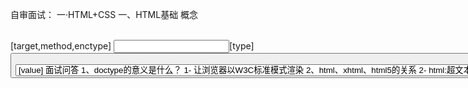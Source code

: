 自审面试：
一·HTML+CSS
  一、HTML基础
      概念
      <link rel="stylesheet" herf="XXXX.css">
      <script src="xxxx.js"></script>
      <style scoped></style>
      <!-- <base>标签为页面上的所有链接规定默认地址或默认目标 -->
      <base href="http://www.w3school.com.cn/i/" />  
      <base target="_blank" /> 
      <!-- 相当于http的文件头作用，它可以向浏览器传回一些有用的信息，以帮助正确和精确
      地显示网页内容，与之对应的属性值为content，content中的内容其实就是各个参数的变量值。 -->
      <meta http-equiv="refresh" content="test">  
      <meta name="keywords" content="搜索引擎关键字" >
      <meta charset="utf-8">
      <!-- device-width表示设备宽度 -->
      <meta name="viewport" content="width=device-width,initial-scale=1.0,maximum-scale=1.0,user-scalable=no">
      <form>[target,method,enctype]
      <!-- target:表单提交到哪儿  method:发送表单数据的方法  enctype:指定编码，如果上传文件指定要用form-data -->
      <input>[type]
      <!-- type:text button checkbox password radio file image reset submit-->
      <button>[type]
      <!-- type:button reset 重置 submit 默认,提交 -->
      <select><option>[value]
      面试问答
      1、doctype的意义是什么？
      1- 让浏览器以W3C标准模式渲染

      2、html、xhtml、html5的关系
      2- html:超文本标记语言  xhtml:可扩展超文本标记语言，是html进行XML标准严格化的结果  html5:现在最新一代的超文本标记语言

      3、property(特性)和attribute(属性)的区别
      3- attributes是属于property的一个子集

      4、H5有什么变化
      4- 新的语义化标签，表单增强(新元素，验证)，新的API(canvas,websocket,offline,SVG之类)

  二、CSS基础
      概念
      属性选择器：[type=radio]{}
      组合选择器：[type=checkbox] + label{}
      否定选择器： :not(.link){}
      渐变色背景：linear-gradient(135deg, red 0, green 50%, blue 100%)  默认180deg 从上至下渲染

      面试问答
      1、BFC是什么？
      1- 块级格式化上下文 (Block Fromatting Context)：页面中的一块渲染区域，并且有一套渲染规则，它决定了其子元素将如何定位，以及和其他元素的关系和相互作用。简单的理解为BFC是一个封闭的大箱子，箱子内部的元素无论如何翻江倒海，都不会影响到外部
        只要元素满足下面任一条件即可触发 BFC 特性：
          body 根元素
          浮动元素：float 除 none 以外的值
          绝对定位元素：position (absolute、fixed)
          display 为 flexin、line-block、table-cells
          overflow 除了 visible 以外的值 (hidden、auto、scroll)

      2、transform和margin的区别
      2- margin的改动会影响CssTree的结构导致页面重绘,浏览器渲染应该避免过多的重排，transform则不会，且transform会利用GPU性能更优

      3、CSS中动画怎么写，transation和animation和keyframs怎么写
      3- CSS中动画分两种，transition和animation，transition靠伪类和JS触发，animation需要与@keyframes结合使用
      #box1{ height: 100px;width: 100px; } 
      #box1:hover{ transform: rotate(180deg) scale(.5, .5);
                  background: red;
                  transition: background 2s ease, transform 2s ease-in 1s; }
      #box2{ height: 100px;width: 100px;  animation: changebox 10s ease-in-out  3 infinite(无限循环);}
      @keyframes changebox { 0% {  background:red;  }
                          100% {  width:180px;  height:180px; }}
      
      4、flex布局相关： align-self,justify-content,flex-direction,flex-wrap
      5、单行省略: width:5em;text-overflow: ellipsis; overflow: hidden; white-space: nowrap;
      6、多行省略：  display: -webkit-box;
                    text-overflow: ellipsis;
                    overflow: hidden;
                    word-break: break-all;
                    -webkit-box-orient: vertical;
                    -webkit-line-clamp: 4;

  三、预处理器 sass 和 less
      面试问答
      1、sass和less的区别
        less基于node，用js编写不需要预先编译，sass基于ruby，也有node的移植版本。
        关于变量sass用$，less用@，less 加上 &：并不是父子关系而是同级
        less的打包指令:lessc a.less > a.css
        sass的打包指令:node-sass a.scss > a.css --output-style expanded 
        less的理念：尽量的接近css的语法
        sass的理念：尽量避免产生混淆

      2、mixin相关(复用)
      less：  .block(@fontSize){ font-size: @fontSize; }       .block(14px);
      sass:   @mixin block($fontSize) {font-size: $fontSize;}  @include block(14px);

      3、extend相关(继承)
      less: 引用-.a{ &:extend(.b); font-size: 12px;} .b{font-weight: bold;}
      sass: 引用-a{ @:extend .b; font-size: 12px;} .b{font-weight: bold;}
            输出-.a { font-size: 12px;}  .b,.a {font-weight: bold;}

      4、预处理器框架
      EST，SASS-Compass

二·JavaScript
  一、变量类型和计算
      概念
      基本数据类型string，number，Boolean，undefined，null和symbol
      引用型：Array，Function，Object


      面试问答
      1、什么时候发生强制类型转换？
      1- 字符串拼接和== 运算符情况下
      2、如何理解JSON
      2- JSON是一个JS对象，常用两个方法解析JSON.stringify({a:10,b:20})[对象中解析出字符串]  和 JSON.parse('{"a":10,"b":20}')[字符串中解析出json对象],JSON.parse()不兼容  可以使用eval来转化
  
  二、原型和原型链
      概念

      面试问答
      1、instanceof和typeof的区别
      1- instanceof：用于判断引用类型属于哪个构造函数的方法，typeof只能区分值类型，对引用类型无能为力，只能区分函数function

      2、如何准确判断一个变量是否是数组类型
      2- var arr = [];     arr instanceOf Array  // true        typeof arr   //Object
        使用Object.prototype.toString.call([1,1,3])
       
      
      3、描述创建一个对象的过程
      3- 新生成了一个对象，链接到原型，绑定 this，返回新对象

      4、谈谈原型和原型链
      4- Js中没有 “类” 的概念，所以靠原型和原型链实现对象属性的继承。除了null和undefined以外所有的对象都有__proto__属性，而且指向创造这个对象的函数对象的prototype属性。

  三、作用域和闭包
      概念

      面试问答
      1、说一下对变量提升的理解
      1- 在某一作用域中，声明变量的语句会默认解析为在该作用域的最开始就已经声明了。所以变量可以先使用再声明。但是只有声明的变量会提升，初始化的不会

      2、说几种this的使用场景
      2- 作为函数调用：函数的最通常用法，属于全局性调用，因此this就代表全局对象Global。
          function makeNoSense(x) { 
                       this.x = x; 
                      } 
         作为对象方法调用：函数可以作为某个对象的方法调用，这时this指代对象内部属性被调用。
          var test = {  a:0,
                        b:0
                        get:function(){
                            return this.a;
                      }}
         作为构造函数调用：通过构造函数生成一个新的object对象。这时，this就指这个新对象.
          function Point(x, y){ 
                this.x = x; 
                this.y = y; 
          }
         在call或者apply，bind中调用:在call或者apply方法中切换this绑定的对象

      3、说说call或者apply，bind
      3- call和apply都是为了改变某个函数运行时的上下文，即改变this绑定的对象。当一个对象没有某个方法，但是其他对象的有，可以借助call或apply用其它     对象的方法来操作。两者作用完全一样，仅仅是接受的参数不太一样。call 需要把参数按顺序传递进去，而 apply 则是把参数放在数组里
            arr=[1,2,3]
            func.call(this, 1 , 2 , 3 );
            func.apply(this, arr);

         bind() 方法与 apply 和 call 很相似，也是可以改变函数体内 this 的指向。
            var bar = function(){console.log(this.x); }
            var foo = {x:3}
            bar(); // undefined
            var func = bar.bind(foo);
            func(); // 3
            这里我们创建了一个新的函数 func，当使用 bind() 创建一个绑定函数之后，它被执行的时候，它的 this 会被设置成 foo ， 而不是像我们调用 bar() 时的全局作用域。
            call: fn.call(target, 1, 2)
            apply: fn.apply(target, [1, 2])
            bind: fn.bind(target)(1,2)

      4、创建10个<a>标签，点击的时候弹出对应的序号
      4- for(var i=0;i<10;i++){
              (function(i){
                  var a=document.createElement('a');
                  a.innerHTML=i+"<br/><hr/>"
                  a.addEventListener("click",function(e){
                      e.preventDefault;
                      alert(i)
                  })
                  document.body.appendChild(a);
              })(i)
          }
        
      5、如何理解作用域
      5- 代码在一个环境中执行时，对创建变量对象的一个作用范围。作用范围是保证对执行环境有权访问的所有变量和函数的有序访问，没有块级作用域只有函数作用域和全局作用域

      6、说一个闭包在实际开发中的应用
      6- 闭包就是函数中的函数，就是说一个函数要访问另外一个目标函数内部的变量，就要在目标函数中再定义一个函数，并将这个定义的函数return出来，供外部使用。在实际开发中，闭包主要是用来封装变量，收敛权限。

  四、异步和单线程
    概念
    面试题目
    1、同步和异步的区别是什么？
    1- 同步会阻塞代码执行，而异步不会。

    2、JS运行机制
    2- 单线程，任务队列，event loop事件循环

  五、常见对象
    概念
    面试题目
    1、获取2017-06-10格式的日期
    1-function formatDate(dt){ 
        if(!dt){ dt=new Date(); }
        var year=dt.getFullYear();
        var month=dt.getMonth()+1;
        var day=dt.getDate();
        if(month<10){ month='0'+month;}
        if(day<10){ day='0'+day;}
        return year+'-'+month+'-'+day;
      }
      var dt=new Date() //获取当前时间
      console.log(formatDate(dt));

    2、获取随机数，要求是长度一直的字符串格式
    2- var random = Math.random()+'';
           random = random.slice(0,5);

  六、JS-Web-API
    概念
    DOM的本质:Document、Object、Model浏览器把拿到的html代码，结构化一个浏览器能够识别并且js可操作的一个模型
    DOM的节点操作:attribute和property，property是一个JS对象的属性的修改,attribute是对html标签属性的修改

    面试题目
    1、如何检测浏览器的类型
    1- navigator & screen

    2、谈谈缓存
    2 - cookie、sessionStorage、localStorage。cookie保存在浏览器端，具有周期时效性，限制小4K，向服务器请求时表现在url里，Storage保存在服务器端，
    session只在页面会话期有效，local一直有效除非被清除，大小限制5MB

  七、事件
    概念
    取消冒泡：e.stopPropatation() 

    面试问题
    1、代理
    <div id="div1">
      <a href = "#">a1</a>
      <a href = "#">a2</a>
      会随时新增更多 a 标签
    </div>
    1-  var div1 = document.getElementById('div1')
          div1.addEventListener('click',function(e){
              var target = e.target
              if(target.nodeName === 'A'){
                  alert(target.innerHTMl)
              }
        })

  八、Ajax
    概念
    跨域：浏览器有同源策略，不允许ajax访问其他域的接口。协议、域名、端口，有一个不同就算跨域
    可以跨域的三个标签：img,script,link
    跨域有什么限制：cookid,localStorage无法访问，DOM和Js无法获取对象，AJax请求不能发送
    jsonp:通过script标签实现跨域请求，然后再服务端输出JSON数据并执行回调函数来获取数据（只能使用get请求）
    面试题目
    1、手动写一个ajax
      var xhr = new XMLHttpRequest()
      xhr.open("GET","/api",false)    //false表示请求地址是否发送异步请求 默认true
      xhr.onreadystatechange = function(){
          //这里的函数异步执行，可参考之前JS基础中的异步模块
          if(xhr.readyState == 4){
              if(xhr.status == 200){
                  alert(xhr.responseText)
              }
          }
      }
      xhr.send(null)

    2、状态码说明 
        0 - (未初始化)     还没调用send()方法
        1 - (载入)         已调send() 方法，正在发送请求
        2 - (载入完成)     send()方法执行完成，已经接收到全部相应内容
        3 - (交互)         正在解析响应内容
        4 - (完成)         响应内容解析完成，可以在客户端调用了

      status说明
        1XX - 客户端在收到常规响应之前
        2XX - 表示成功处理请求。如200
        3XX - 需要重定向，浏览器直接跳转
        4XX - 客户端请求错误，如404
        5XX - 服务器端错误

    3、什么是重定向和转发
    3- 转发也叫服务器跳转，地址栏不变，相当于方法调用，而重定向则是客户端跳转，相当于客户端向服务端发送请求之后，得到一个响应后再发送一个请求。
       对数据进行修改、删除、添加操作的时候，应该用重定向

三、ES6
    面试问答 由浅至深
    1、了解 Promise 吗
    1- Promise是异步编程的一种解决方案，比传统的异步解决方案【回调函数】和【事件】更合理、更强大

    2、promise的状态
    2- 三个状态:pending，异步任务正在进行。  resolved，异步任务执行成功。  rejected，异步任务执行失败。

    3、promise的使用总结：
    3-  初始化一个 Promise 对象，两种方式：1、new Promise(fn)  2、Promise.resolove(fn)   
        然后调用上一步返回的 promise 对象的 then 方法，注册回调函数。
           new Promist(fn).then((valse)=>{})
        最后注册 catch 异常处理函数，处理前面回调中可能抛出的异常。
    
    4、 async/await相关
    4- async/await也是基于Promise 实现的，使异步处理更接近同步处理，可读性更好

四、Node
    面试问答
    Node的特点：单线程、事件驱动、非阻塞I/O
    NodeJs是干吗：一种javascript的运行环境，能够使得javascript脱离浏览器运行，前后端分离

五、HTTP
    面试问答
    1、GET和POST方法的区别
    1- GET和POST本质上都是TCP链接，并无差别。但是由于HTTP的规定导致在应用过程中体现出一些不同，Get产生一个TCP数据包，POST则是两个，对于get的请求，浏览器会把http,header,data一并发出去，然后服务器响应200返回数据。而对于POST，浏览器先发送 header，服务器先响应100，然后浏览器再发送data，服务器响应200返回数据。Get的语义是请求获取指定资源，而Post则是对指定资源进行操作

    2、谈谈WebSocket
    2- websocket可以说是一个持久化的协议，用于浏览器与服务器之间双向即时通讯，可以彼此相互推送信息。

六、前端安全
    面试问答
    1、xss跨站脚本攻击解决方式
    1- xss又名跨站脚本攻击，解决原则是不让数据变成可执行的代码，不信任任何用户的数据，严格区分数据和代码，多使用HtmlEncode转码操作。

    2、sql脚本注入攻击解决方式
    2- 利用正哲表达式或者特定函数过滤和修正一些敏感非法字符，

    3、谈谈前端数据加密
    3- 前端加密不经常用，一般在后端加密。关于前端加密大概有base64，md5，sha1

七、VUE
    概念
    面试问答
    1、vue双向绑定的原理
    1- 通过对浏览器的数据劫持，重写对象的set,get方法 vue 2.0使用 Object.defineProperty(),  vue 3.0使用Proxy


八、数组操作相关
    map: 遍历数组，返回回调返回值组成的新数组
    forEach: 无法break，可以用try/catch中throw new Error来停止
    join: 通过指定连接符生成字符串
    push / pop: 末尾推入和弹出，改变原数组， 返回推入/弹出项
    unshift / shift: 头部推入和弹出，改变原数组，返回操作项
    sort(fn) / reverse: 排序与反转，改变原数组
    concat: 连接数组，不影响原数组， 浅拷贝
    slice(start, end): 返回截断后的新数组，不改变原数组
    splice(start, number, value...): 返回删除元素组成的数组，value 为插入项，改变原数组
    indexOf / lastIndexOf(value, fromIndex): 查找数组项，返回对应的下标
    reduce / reduceRight(fn(prev, cur)， defaultPrev): 两两执行，prev 为上次化简函数的return值，cur 为当前值(从第二项开始)
    数组乱序：
      var arr = [1, 2, 3, 4, 5, 6, 7, 8, 9, 10];
      arr.sort(function () {
          return Math.random() - 0.5;
      });
    数组拆解: flat: [1,[2,3]] --> [1, 2, 3]   
    var arr2 = [1, 2, [3, 4, [5, 6]]];
    arr2.flat();
    // [1, 2, 3, 4, [5, 6]]

    var arr3 = [1, 2, [3, 4, [5, 6]]];
    arr3.flat(2);
    // [1, 2, 3, 4, 5, 6]

    //Infinity展开所有嵌套数组
    arr3.flat(Infinity); 
    // [1, 2, 3, 4, 5, 6]
    
    Array.prototype.flat = function() {
      return this.toString().split(',').map(item => +item )
    }  





<!-- 面试不会的或者没答好的 -->
1、vue组件之间的通信，父子，同级
  父向子传值：属性传值，父组件通过给子组件标签上定义属性，子组件通过props方法接收数据；
  子向父传值：事件传值，子组件通过$emit(‘自定义事件名’，值)，父组件通过子组件上的@自定义事件名=“函数”接收
  非父子组件传值：全局定义bus，var bus=new Vue() ; 发送者， bus.$emit(‘自定义名’，值) ；接受者，bus.$on(‘自定义名’，(值)=>{})
2、mounted和create的区别
  created:在模板渲染成html前调用，即通常初始化某些属性值，然后再渲染成视图。
  mounted:在模板渲染成html后调用，通常是初始化页面完成后，再对html的dom节点进行一些需要的操作。
3、Vue的跨域问题
4、JS如何重载
  JS不能支持函数重载，需要通过arguments.length判断一下调用时传入的参数个数。然后对不同的情况采用不同的处理方式，实现重载
5、浅拷贝和深拷贝
  浅拷贝: 以赋值的形式拷贝引用对象，仍指向同一个地址，修改时原对象也会受到影响    Object.assign(a,b)
  深拷贝: 完全拷贝一个新对象，修改时原对象不再受到任何影响  JSON.parse(JSON.stringify(a))
6、小程序的生命周期
  app.js   onLanuch onShow onHide onError 
  page.js  onLoad onShow onHide onUnload onReady 
7、canvas 跨域 数据污染

8、前端性能如何优化(具体CDN缓存之类)

9、纯CSS写倒数计时 
    animation:run 6s steps(6);

10、页面之间传递参数(原生方法，框架方法)















- javaScript的Event Loop机制：[博文笔记]](http://wangxiang.vip/2018/07/14/AboutJsEventLoop/) 2018-07-26
- 骨架屏 [博文笔记]](http://wangxiang.vip/2018/08/28/SkeletonScreen/) 2018-11-24
- [ JS 进阶 ] 基本类型 引用类型 简单赋值 对象引用  2018-11-25
  基本类型按值访问，只要数值相等比较就位true;引用类型时按引用访问，就是比较两个对象的堆内存中的地址是否相同，就算数值相同，但是内存地址不同，比较为false
  你的想法： var a = 1; a = 2; // 此时 a的值为2， 你认为'值改变了'
  解释：var a = 1; // 这里的基础类型是 number ,也就是 1 ，这里 1 是不可改变的，a只是指向 1的一个指针，指针的指向可以改变，所以你可以 a=2,此时a指向了2， 这里2同样不可改变。
  也就是说你理解是的可变是 ‘指针的改变’。基础类型指的是 1 而不是 a, 这里要分清楚. 因此，引用类型的赋值其实是对象保存在栈区地址指针的赋值，因此两个变量指向同一个对象，任何的操作都会相互影响。
- WebAssembly是由W3C社区团体制定的一个新的规范，用于解决js所存在的问题，是一种新的底层安全的二进制语法，未来发展趋向 
  [外网文献]](https://www.ibm.com/developerworks/cn/web/wa-lo-webassembly-status-and-reality/index.html) 2018-11-26
- PWA Progressive Web App 渐进式WEB应用，一个 PWA 应用首先是一个网页, 可以通过 Web 技术编写出一个网页应用. 随后添加上 App 
  Manifest和Service Worker 来实现 PWA 的安装和离线等功能。
  App Manifest实现添加至主屏幕
  Service Workers 就像介于服务器和网页之间的拦截器，能够拦截进出的HTTP 请求，从而完全控制你的网站。
  [外网文献]](https://segmentfault.com/a/1190000012353473) 2018-11-26
- 原型链 [博文笔记]](http://wangxiang.vip/2018/09/19/PrototypeChain/) 2018-11-28

- 在浏览器中使用javascript module  2019-01-24
- 前端性能优化清单小结 2019-01-24



- 网站主题实现方案  利用js-cookie记录选中的样式，js触发事件加载其他主题的css，后加载的css会覆盖之前样式从而达到切换主题的效果 2018-11-26
  // 添加暗色主题
  function addDarkTheme() {
    var link = document.createElement('link');
    link.type = 'text/css';
    link.id = "theme-css-dark";  // 加上id方便后面好查找到进行删除
    link.rel = 'stylesheet';
    link.href = '/css/nutzbs_dark.css';
    document.getElementsByTagName("head")[0].appendChild(link);
  }
 // 获取cookie中选中的主题名称，没有就给个默认的
  function getThemeCSSName() {
    return Cookies.get('nutzam-theme') || "light";
  }
  // 使用暗色主题(记录选择到cookie中)
  function useDarkTheme(useDark) {
    Cookies.set('nutzam-theme', useDark ? "dark" : "light");
    if (useDark) {
        addDarkTheme();
    } else {
        removeDarkTheme();
    }
  }
  HR你们好，我叫王翔。在之前公司就职前端开发，17年毕业投入工作，现有2年的工作经验。掌握的前端技术有H5,CSS3，JS,小程序相关等，熟悉数据可视化渲染，性能优化以及动效制作。掌握UI设计师的设计思路，同时也了解java语言和数据库表结构这块，所以与UI和后端人员能更有效的沟通。自身性格热情开朗，与同事乐于沟通，对工作认真负责，有责任心。非常开心能来到贵公司面试。

- Vue复习笔记
1--------------------------------
  组件模板化:components里注册组件名称，子组件通过 this.$emit("delete)向父组件传递事件和数据，一个例子：
  js
    var TodoItem={
        props:['content','index'],
        template:"<li @click='handleItemClick'>{{content}}</li>",
        methods:{
          handleItemClick(){
            this.$emit("delete",this.index)
          }
        }
      }
      var app = new Vue({
        el: '#root',
        components:{
          TodoItem:TodoItem,
        },
        data: {
          value: '',
          list:[]
        },
        methods: {
          handleItemDelete(index){
            this.list.splice(index,1)
          }
        }
      })
  html
      <todo-item :content="item" :index="index" @delete="handleItemDelete" v-for="(item,index) in list"></todo-item>

  另外一个例子，如果觉得传两层麻烦可在组件方法后加.native，表示直接使用父级层面的方法 
  <todo-item  @delete.native="handleItemDelete" >XXXXX</todo-item>
2------------------------
  计算属性computer和watch
  js
    var vm =new Vue({
        el:'#root',
        data:{
          aaa:"王翔",
          bbb:"晁渺"
        },
        computed:{
          message:{
            // 取值时触发
            get:function(){
                return this.aaa+" "+this.bbb
            },
            // 设值时触发
            set:function(value){
              var arr=value.split(" ");
              this.aaa=arr[0];
              this.bbb=arr[1];
            }
          }
        }
      })
3------------------------
  vue中提供数组操作方法
  push 添加数据到数组最后一位
  pop  删除数组最后一位
  unshift 数组的开头添加一个或更多元素，并返回新的长度
  shift  数组的第一个元素从其中删除，并返回第一个元素的值
  splice(index,howmany,item1,item2………………)  移除数组的第三个元素，并在数组第三个位置添加新元素: 
4-------------------------
  子组件里的data必须是一个function，不能是一个对象，主组件可以是一个对象    is解决标签嵌套的bug
  js
    <script>
    Vue.component('row',{
      /*组件里的data必须是一个function，不能是一个对象，根组件可以是一个对象,因为根组件只会被调用1次，而子组件会被多次调用，各个被调用的子组件的data应该是独立的数据存储，如果是一个对象，则会使data变成公共的*/
      data:function(){
        return {
          content:"this a hans"
        }
      },
      template:'<tr><td>{{content}}</td></tr>'
      })
      var vm =new Vue({
        el:'#root',
        data:{
        }
      })
    </script>
  html
    <table>
      <tr is='row'></tr>
      <tr is='row'></tr>
      <tr is='row'></tr>
    </table>
5-------------------------
  ref dom引用 子组件与根组件的引用  ref获取到的内容其实就是这个标签的dom元素 this.refs.XXXXX
  html
    <counter ref="one" @change="handleChange"></counter>
    <counter ref="two" @change="handleChange"></counter>
    <div>{{total}}</div>
  
  js
    <script>
      Vue.component("counter", {
        template: '<div @click="handleClick()">{{number}}</div>',
        data: function () {
          return {
            number: 0
          }
        },
        methods:{
          handleClick(){
            this.number++;
            this.$emit('change')
          }
        }
      })
      var vm = new Vue({
        el: '#root',
        data: {
          total: 0
        },
        methods: {
          handleChange() {
            this.total=this.$refs.one.number+this.$refs.two.number;
          }
        }
      })
    </script>
6----------------------------
  子父组件之间传值和非子父组件之间传值（总线模式/观察者模式/bus/发布订阅模式）
  例子：子父组件传值
  js
    Vue.component("child", {
          // props:{
          //   // 传递参数时可以做类型验证
          //    content:Number,
          //    content:{
          //      type:String,      //类型
          //      required:true,   //是否必传
          //      default:'缺省值'  //缺省值
          //      validator:function(value){
          //          return (value.length>5)   校验传参是否可以通过
          //      }
          // },
          //    content:[Number,String]
          // },
          props: ['content'],
          template: '<div>{{content}}</div>',
        })
  html
    <child :content="123"></child>
  例子：非子父组件传值
  js
    <script>
      // 给Vue实例挂载bus对象，使每个子组件都带有bus
      Vue.prototype.bus = new Vue()
      Vue.component("child", {
        // 子组件里的data必须是方法，child里的content是从父级接收过来的，在Vue中我们要有单向数据流，子组件不能改变父组件传递过来的内容，不然会有警告，所以用拷贝返回
        data: function () {
          return {
            selfContent: this.content
          }
        },
        props: {
          content: String
        },
        template: '<div @click="handleClick">{{selfContent}}</div>',
        methods: {
          handleClick: function () {
            this.bus.$emit('change', this.selfContent)
          }
        },
        // 监听子组件触发事件时  改变的selfContent
        mounted: function () {
          // this指向作用域改变
          var _this = this;
          this.bus.$on("change", function (msg) {
            _this.selfContent = msg;
          })
        }
      })
      var vm = new Vue({
        el: '#root'
      })
    </script>
  html
    <child content="Decc"></child>
    <child content="Leo"></child>
 7-----------------------------------
    插槽 例子：聚名插槽
    html 
          <!-- 聚名插槽 -->
          <div class="header" slot="header">header</div>
          <div class="footer" slot="footer">footer</div>
    js
        Vue.component("child", {
          template:"<div><slot name='header'>默认值</slot>  <div class='content'>content</div>  <slot name='footer'></slot>"
        })
    例子：作用域插槽
    html 
      <child >
        <!-- 作用域插槽  必须以template标签起尾申明，再申明从子组件传过来的接受对象props -->
        <!-- 什么时候用作用域插槽，当子组件做循环，或者某一部分他的dom结构应该由外部传递进来的时候 -->
          <template slot-scope="props">
                <p>{{props.item}}</p>
          </template>
      </child>
    js
    <script>
        // 给Vue实例挂载bus对象，使每个子组件都带有bus
        Vue.prototype.bus = new Vue()
        Vue.component("child", {
          data:function(){
            return{
              list:[1,2,3,4]
            }
          },
          template:"<div><ul><slot v-for='item of list' :item=item></slot></ul></d"
        })

        var vm = new Vue({
          el: '#root'
        })
    </script>
8--------------------------------------
  动态标签和v-once
  html
      <!-- 动态标签 component效果和下面一致-->
      <component :is="type"></component>
      <child-one v-if='type==="child-one"'></child-one>
      <child-two v-if='type==="child-two"'></child-two>
      <button @click='handleBtnClick'>change</button>
  js
    <script>
      // 加v-once让数据不再销毁，反之存入内存，优化性能
      Vue.component("child-one", {
        template:"<div v-once>one</div>"
      })
      Vue.component("child-two", {
        template:"<div v-once>two</div>"
      })
      var vm = new Vue({
        el: '#root',
        data:{
          type:'child-one'
        },
        methods:{
          handleBtnClick(){
            this.type=(this.type=='child-one'?"child-two":"child-one");
          }
        }
      })
    </script>


js原型链
event emitter
OVer 网站主题实现方案  
iOS下常见前端问题(iOS下input 无法自动聚焦的问题)
android
css动画
手写代码实现事件委托和闭包
map函数vue实现原理
vue实现原理
react和vue的区别
http响应头/状态码
http缓存
跨域的解决方案
性能优化
站点安全
module sconcat nginx
手写实现以下事件委托函数
手写实现inherit函数
手写实现throttle函数

css实现自适应的正方形
实现一个repeat函数，主要是闭包的应用
请解释XSS与CSRF分别是什么，两者有什么联系？如何防御？
我们提升前端加载性能通常采用以下手段，请分别说明为什么采用这些手段？除以下几点外，你所使用的其他手段还有哪些？
静态资源合并/静态资源通过CDN加载，并采用多域名 /采用HTTP缓存机制
写过哪些webpack 插件？
